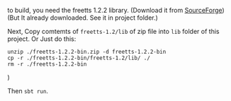 to build, you need the freetts 1.2.2 library.
(Download it from [SourceForge](http://sourceforge.net/projects/freetts/files/FreeTTS/FreeTTS%201.2.2/))
(But It already downloaded. See it in project folder.)

Next, Copy comtemts of `freetts-1.2/lib` of zip file into `lib` folder of this project.
Or Just do this: 
```
unzip ./freetts-1.2.2-bin.zip -d freetts-1.2.2-bin
cp -r ./freetts-1.2.2-bin/freetts-1.2/lib/ ./
rm -r ./freetts-1.2.2-bin
```
)

Then `sbt run`.
